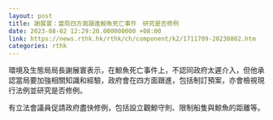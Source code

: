 ```yaml
---
layout: post
title: 謝展寰：當局四方面跟進鯨魚死亡事件　研究是否修例
date: 2023-08-02 12:29:20.000000000 +08:00
link: https://news.rthk.hk/rthk/ch/component/k2/1711709-20230802.htm
categories: rthk
---
```


環境及生態局局長謝展寰表示，在鯨魚死亡事件上，不認同政府太遲介入，但他承認當局要加強相關知識和經驗，政府會在四方面跟進，包括制訂預案，亦會檢視現行法例並研究是否修例。

有立法會議員促請政府盡快修例，包括設立觀鯨守則、限制船隻與鯨魚的距離等。
